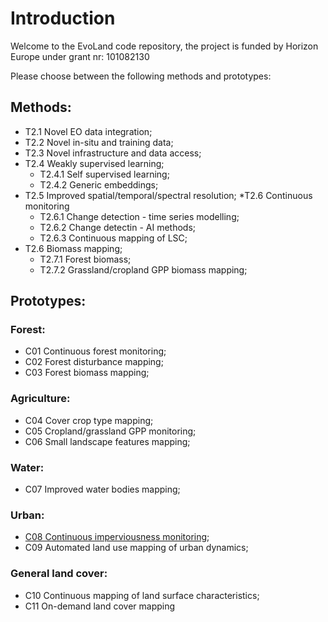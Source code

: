 # Introduction
Welcome to the EvoLand code repository, the project is funded by Horizon Europe under grant nr: 101082130

Please choose between the following methods and prototypes:

## Methods:
* T2.1 Novel EO data integration;
* T2.2 Novel in-situ and training data;
* T2.3 Novel infrastructure and data access;
* T2.4 Weakly supervised learning;
	* T2.4.1 Self supervised learning;
	* T2.4.2 Generic embeddings;
* T2.5 Improved spatial/temporal/spectral resolution;
*T2.6 Continuous monitoring
	* T2.6.1 Change detection - time series modelling;
	* T2.6.2 Change detectin - AI methods;
	* T2.6.3 Continuous mapping of LSC;
* T2.6 Biomass mapping;
	* T2.7.1 Forest biomass;
	* T2.7.2 Grassland/cropland GPP biomass mapping;

## Prototypes:
### Forest:
* C01 Continuous forest monitoring;
* C02 Forest disturbance mapping;
* C03 Forest biomass mapping;
### Agriculture:
* C04 Cover crop type mapping;
* C05 Cropland/grassland GPP monitoring;
* C06 Small landscape features mapping;
### Water:
* C07 Improved water bodies mapping;
### Urban:
* [C08 Continuous imperviousness monitoring](https://github.com/Evoland-Land-Monitoring-Evolution/C8_ContinuousImperviousness.git);
* C09 Automated land use mapping of urban dynamics;
### General land cover:
* C10 Continuous mapping of land surface characteristics;
* C11 On-demand land cover mapping
